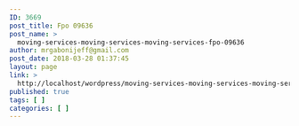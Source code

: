 ```yaml
---
ID: 3669
post_title: Fpo 09636
post_name: >
  moving-services-moving-services-moving-services-fpo-09636
author: mrgabonijeff@gmail.com
post_date: 2018-03-28 01:37:45
layout: page
link: >
  http://localhost/wordpress/moving-services-moving-services-moving-services-fpo-09636/
published: true
tags: [ ]
categories: [ ]
---
```

